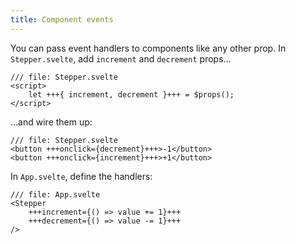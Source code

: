 ```yaml
---
title: Component events
---
```


You can pass event handlers to components like any other prop. In `Stepper.svelte`, add `increment` and `decrement` props...

```svelte
/// file: Stepper.svelte
<script>
	let +++{ increment, decrement }+++ = $props();
</script>
```

...and wire them up:

```svelte
/// file: Stepper.svelte
<button +++onclick={decrement}+++>-1</button>
<button +++onclick={increment}+++>+1</button>
```

In `App.svelte`, define the handlers:

```svelte
/// file: App.svelte
<Stepper
	+++increment={() => value += 1}+++
	+++decrement={() => value -= 1}+++
/>
```
